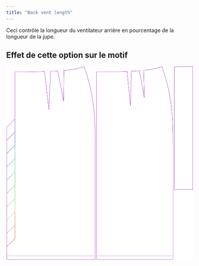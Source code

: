 ```yaml
---
title: "Back vent length"
---
```


Ceci contrôle la longueur du ventilateur arrière en pourcentage de la longueur de la jupe.

## Effet de cette option sur le motif

![Cette image montre l'effet de cette option en superposant plusieurs variantes qui ont une valeur différente pour cette option](penelope_backventlength_sample.svg "Effect of this option on the pattern")
